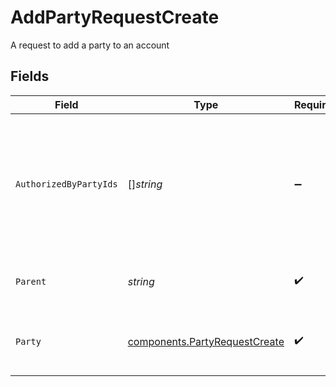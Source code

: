 # AddPartyRequestCreate

A request to add a party to an account


## Fields

| Field                                                                                                                                                                                                                                                           | Type                                                                                                                                                                                                                                                            | Required                                                                                                                                                                                                                                                        | Description                                                                                                                                                                                                                                                     | Example                                                                                                                                                                                                                                                         |
| --------------------------------------------------------------------------------------------------------------------------------------------------------------------------------------------------------------------------------------------------------------- | --------------------------------------------------------------------------------------------------------------------------------------------------------------------------------------------------------------------------------------------------------------- | --------------------------------------------------------------------------------------------------------------------------------------------------------------------------------------------------------------------------------------------------------------- | --------------------------------------------------------------------------------------------------------------------------------------------------------------------------------------------------------------------------------------------------------------- | --------------------------------------------------------------------------------------------------------------------------------------------------------------------------------------------------------------------------------------------------------------- |
| `AuthorizedByPartyIds`                                                                                                                                                                                                                                          | []*string*                                                                                                                                                                                                                                                      | :heavy_minus_sign:                                                                                                                                                                                                                                              | A list of Party IDs on the account that have approved the addition of a party. The required signers are defined by the Registration Type of the Account. e.g. Individual Registrations require one signer, Joint Registrations require all Joint Owners to sign | [<br/>"8096110d-fb55-4f9d-b883-b84f0b70d3ea",<br/>"8096110d-fb55-4f9d-b883-b84f0b70d3rb"<br/>]                                                                                                                                                                  |
| `Parent`                                                                                                                                                                                                                                                        | *string*                                                                                                                                                                                                                                                        | :heavy_check_mark:                                                                                                                                                                                                                                              | The parent, which is the account to which the party is being added Format: accounts/{account}/parties                                                                                                                                                           | accounts/01HC3MAQ4DR9QN1V8MJ4CN1HMK                                                                                                                                                                                                                             |
| `Party`                                                                                                                                                                                                                                                         | [components.PartyRequestCreate](../../models/components/partyrequestcreate.md)                                                                                                                                                                                  | :heavy_check_mark:                                                                                                                                                                                                                                              | A single record representing an owner or manager of an Account. Contains fully populated Party Identity object.                                                                                                                                                 |                                                                                                                                                                                                                                                                 |